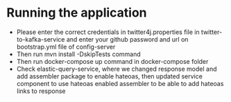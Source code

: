 # Running the application
- Please enter the correct credentials in twitter4j.properties file in twitter-to-kafka-service
  and enter your github password and url on bootstrap.yml file of config-server
- Then run mvn install -DskipTests command
- Then run docker-compose up command in docker-compose folder
- Check elastic-query-service, where we changed response model and add assembler package to enable hateoas, then
  updated service component to use hateoas enabled assembler to be able to add hateoas links to response